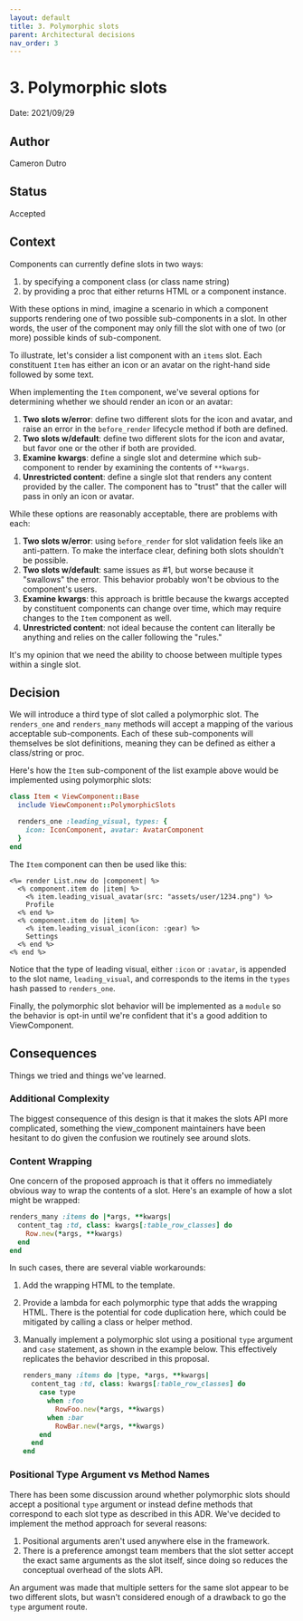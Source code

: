 ```yaml
---
layout: default
title: 3. Polymorphic slots
parent: Architectural decisions
nav_order: 3
---
```


# 3. Polymorphic slots

Date: 2021/09/29

## Author

Cameron Dutro

## Status

Accepted

## Context

Components can currently define slots in two ways:

1. by specifying a component class (or class name string)
1. by providing a proc that either returns HTML or a component instance.

With these options in mind, imagine a scenario in which a component supports rendering one of two possible sub-components in a slot. In other words, the user of the component may only fill the slot with one of two (or more) possible kinds of sub-component.

To illustrate, let's consider a list component with an `items` slot. Each constituent `Item` has either an icon or an avatar on the right-hand side followed by some text.

When implementing the `Item` component, we've several options for determining whether we should render an icon or an avatar:

1. **Two slots w/error**: define two different slots for the icon and avatar, and raise an error in the `before_render` lifecycle method if both are defined.
1. **Two slots w/default**: define two different slots for the icon and avatar, but favor one or the other if both are provided.
1. **Examine kwargs**: define a single slot and determine which sub-component to render by examining the contents of `**kwargs`.
1. **Unrestricted content**: define a single slot that renders any content provided by the caller. The component has to "trust" that the caller will pass in only an icon or avatar.

While these options are reasonably acceptable, there are problems with each:

1. **Two slots w/error**: using `before_render` for slot validation feels like an anti-pattern. To make the interface clear, defining both slots shouldn't be possible.
1. **Two slots w/default**: same issues as #1, but worse because it "swallows" the error. This behavior probably won't be obvious to the component's users.
1. **Examine kwargs**: this approach is brittle because the kwargs accepted by constituent components can change over time, which may require changes to the `Item` component as well.
1. **Unrestricted content**: not ideal because the content can literally be anything and relies on the caller following the "rules."

It's my opinion that we need the ability to choose between multiple types within a single slot.

## Decision

We will introduce a third type of slot called a polymorphic slot. The `renders_one` and `renders_many` methods will accept a mapping of the various acceptable sub-components. Each of these sub-components will themselves be slot definitions, meaning they can be defined as either a class/string or proc.

Here's how the `Item` sub-component of the list example above would be implemented using polymorphic slots:

```ruby
class Item < ViewComponent::Base
  include ViewComponent::PolymorphicSlots

  renders_one :leading_visual, types: {
    icon: IconComponent, avatar: AvatarComponent
  }
end
```

The `Item` component can then be used like this:

```html+erb
<%= render List.new do |component| %>
  <% component.item do |item| %>
    <% item.leading_visual_avatar(src: "assets/user/1234.png") %>
    Profile
  <% end %>
  <% component.item do |item| %>
    <% item.leading_visual_icon(icon: :gear) %>
    Settings
  <% end %>
<% end %>
```

Notice that the type of leading visual, either `:icon` or `:avatar`, is appended to the slot name, `leading_visual`, and corresponds to the items in the `types` hash passed to `renders_one`.

Finally, the polymorphic slot behavior will be implemented as a `module` so the behavior is opt-in until we're confident that it's a good addition to ViewComponent.

## Consequences

Things we tried and things we've learned.

### Additional Complexity

The biggest consequence of this design is that it makes the slots API more complicated, something the view_component maintainers have been hesitant to do given the confusion we routinely see around slots.

### Content Wrapping

One concern of the proposed approach is that it offers no immediately obvious way to wrap the contents of a slot. Here's an example of how a slot might be wrapped:

```ruby
renders_many :items do |*args, **kwargs|
  content_tag :td, class: kwargs[:table_row_classes] do
    Row.new(*args, **kwargs)
  end
end
```

In such cases, there are several viable workarounds:

1. Add the wrapping HTML to the template.
1. Provide a lambda for each polymorphic type that adds the wrapping HTML. There is the potential for code duplication here, which could be mitigated by calling a class or helper method.
1. Manually implement a polymorphic slot using a positional `type` argument and `case` statement, as shown in the example below. This effectively replicates the behavior described in this proposal.

    ```ruby
    renders_many :items do |type, *args, **kwargs|
      content_tag :td, class: kwargs[:table_row_classes] do
        case type
          when :foo
            RowFoo.new(*args, **kwargs)
          when :bar
            RowBar.new(*args, **kwargs)
        end
      end
    end
    ```

### Positional Type Argument vs Method Names

There has been some discussion around whether polymorphic slots should accept a positional `type` argument or instead define methods that correspond to each slot type as described in this ADR. We've decided to implement the method approach for several reasons:

1. Positional arguments aren't used anywhere else in the framework.
2. There is a preference amongst team members that the slot setter accept the exact same arguments as the slot itself, since doing so reduces the conceptual overhead of the slots API.

An argument was made that multiple setters for the same slot appear to be two different slots, but wasn't considered enough of a drawback to go the `type` argument route.
